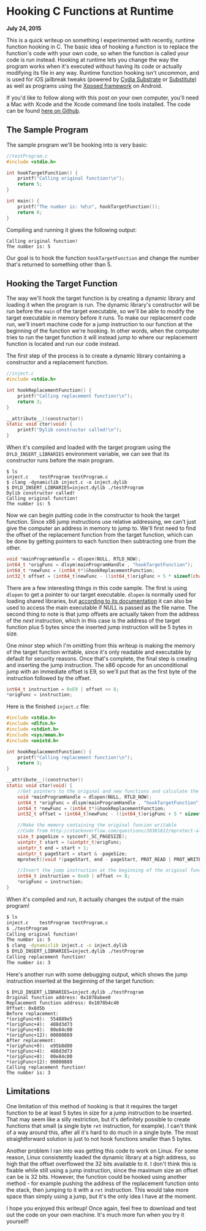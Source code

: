 # Hooking C Functions at Runtime

**July 24, 2015**



This is a quick writeup on something I experimented with recently, runtime function hooking in C. The basic idea of hooking a function is to replace the function's code with your own code, so when the function is called your code is run instead. Hooking at runtime lets you change the way the program works when it's executed without having its code or actually modifying its file in any way. Runtime function hooking isn't uncommon, and is used for iOS jailbreak tweaks (powered by [Cydia Substrate](http://www.cydiasubstrate.com/) or [Substitute](https://github.com/comex/substitute)) as well as programs using the [Xposed framework](http://repo.xposed.info/module/de.robv.android.xposed.installer) on Android.

If you'd like to follow along with this post on your own computer, you'll need a Mac with Xcode and the Xcode command line tools installed. The code can be found [here on Github](https://github.com/thomasfinch/CRuntimeFunctionHooker).



## The Sample Program

The sample program we'll be hooking into is very basic:

```c
//testProgram.c
#include <stdio.h>

int hookTargetFunction() {
	printf("Calling original function!\n");
    return 5;
}

int main() {
	printf("The number is: %d\n", hookTargetFunction());
    return 0;
}
```

Compiling and running it gives the following output:

```
Calling original function!
The number is: 5
```

Our goal is to hook the function `hookTargetFunction` and change the number that's returned to something other than 5.



## Hooking the Target Function

The way we'll hook the target function is by creating a dynamic library and loading it when the program is run. The dynamic library's constructor will be run before the `main` of the target executable, so we'll be able to modify the target executable in memory before it runs. To make our replacement code run, we'll insert machine code for a jump instruction to our function at the beginning of the function we're hooking. In other words, when the computer tries to run the target function it will instead jump to where our replacement function is located and run our code instead.

The first step of the process is to create a dynamic library containing a constructor and a replacement function.

```c
//inject.c
#include <stdio.h>

int hookReplacementFunction() {
    printf("Calling replacement function!\n");
    return 3;
}

__attribute__((constructor))
static void ctor(void) {
    printf("Dylib constructor called!\n");
}
```

When it's compiled and loaded with the target program using the `DYLD_INSERT_LIBRARIES` environment variable, we can see that its constructor runs before the main program.

```console
$ ls
inject.c	testProgram	testProgram.c
$ clang -dynamiclib inject.c -o inject.dylib
$ DYLD_INSERT_LIBRARIES=inject.dylib ./testProgram
Dylib constructor called!
Calling original function!
The number is: 5
```

Now we can begin putting code in the constructor to hook the target function. Since x86 jump instructions use relative addressing, we can't just give the computer an address in memory to jump to. We'll first need to find the offset of the replacement function from the target function, which can be done by getting pointers to each function then subtracting one from the other.

```c
void *mainProgramHandle = dlopen(NULL, RTLD_NOW);
int64_t *origFunc = dlsym(mainProgramHandle , "hookTargetFunction");
int64_t *newFunc = (int64_t*)&hookReplacementFunction;
int32_t offset = (int64_t)newFunc - ((int64_t)origFunc + 5 * sizeof(char));
```

There are a few interesting things in this code sample. The first is using `dlopen` to get a pointer to our target executable. `dlopen` is normally used for loading shared libraries, but [according to its documentation](http://linux.die.net/man/3/dlopen) it can also be used to access the main executable if NULL is passed as the file name. The second thing to note is that jump offsets are actually taken from the address of the *next* instruction, which in this case is the address of the target function plus 5 bytes since the inserted jump instruction will be 5 bytes in size.

One minor step which I'm omitting from this writeup is making the memory of the target function writable, since it's only readable and executable by default for security reasons. Once that's complete, the final step is creating and inserting the jump instruction. The x86 opcode for an unconditional jump with an immediate offset is E9, so we'll put that as the first byte of the instruction followed by the offset.

```c
int64_t instruction = 0xE9 | offset << 8;
*origFunc = instruction;
```

Here is the finished `inject.c` file:

```c
#include <stdio.h>
#include <dlfcn.h>
#include <stdint.h>
#include <sys/mman.h>
#include <unistd.h>

int hookReplacementFunction() {
    printf("Calling replacement function!\n");
    return 3;
}

__attribute__((constructor))
static void ctor(void) {
	//Get pointers to the original and new functions and calculate the jump offset
    void *mainProgramHandle = dlopen(NULL, RTLD_NOW);
    int64_t *origFunc = dlsym(mainProgramHandle , "hookTargetFunction");
    int64_t *newFunc = (int64_t*)&hookReplacementFunction;
    int32_t offset = (int64_t)newFunc - ((int64_t)origFunc + 5 * sizeof(char));

    //Make the memory containing the original funcion writable
    //Code from http://stackoverflow.com/questions/20381812/mprotect-always-returns-invalid-arguments
    size_t pageSize = sysconf(_SC_PAGESIZE);
    uintptr_t start = (uintptr_t)origFunc;
    uintptr_t end = start + 1;
    uintptr_t pageStart = start & -pageSize;
    mprotect((void *)pageStart, end - pageStart, PROT_READ | PROT_WRITE | PROT_EXEC);

    //Insert the jump instruction at the beginning of the original function
    int64_t instruction = 0xe9 | offset << 8;
    *origFunc = instruction;
}
```

When it's compiled and run, it actually changes the output of the main program!

```bash
$ ls
inject.c	testProgram	testProgram.c
$ ./testProgram 
Calling original function!
The number is: 5
$ clang -dynamiclib inject.c -o inject.dylib
$ DYLD_INSERT_LIBRARIES=inject.dylib ./testProgram
Calling replacement function!
The number is: 3
```

Here's another run with some debugging output, which shows the jump instruction inserted at the beginning of the target function:

```console
$ DYLD_INSERT_LIBRARIES=inject.dylib ./testProgram
Original function address: 0x1078abee0
Replacement function address: 0x1078b4c40
Offset: 0x8d5b
Before replacement: 
*(origFunc+0):	554889e5
*(origFunc+4):	488d3d73
*(origFunc+8):	00e84c00
*(origFunc+12):	00000089
After replacement: 
*(origFunc+0):	e95b8d00
*(origFunc+4):	488d3d73
*(origFunc+8):	00e84c00
*(origFunc+12):	00000089
Calling replacement function!
The number is: 3
```



## Limitations

One limitation of this method of hooking is that it requires the target function to be at least 5 bytes in size for a jump instruction to be inserted. That may seem like a silly restriction, but it's definitely possible to create functions that small (a single byte `ret` instruction, for example). I can't think of a way around this, after all it's hard to do much in a single byte. The most straightforward solution is just to not hook functions smaller than 5 bytes.

Another problem I ran into was getting this code to work on Linux. For some reason, Linux consistently loaded the dynamic library at a high address, so high that the offset overflowed the 32 bits available to it. I don't think this is fixable while still using a jump instruction, since the maximum size an offset can be is 32 bits. However, the function could be hooked using another method - for example pushing the address of the replacement function onto the stack, then jumping to it with a `ret` instruction. This would take more space than simply using a jump, but it's the only idea I have at the moment.


I hope you enjoyed this writeup! Once again, feel free to download and test out the code on your own machine. It's much more fun when you try it yourself!
